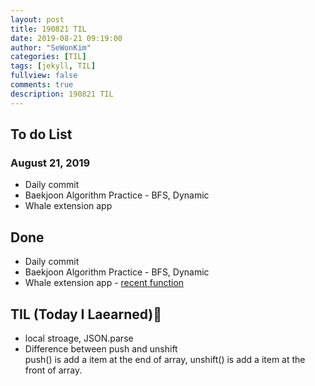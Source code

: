 ```yaml
---
layout: post
title: 190821 TIL
date: 2019-08-21 09:19:00
author: "SeWonKim"
categories: [TIL]
tags: [jekyll, TIL]
fullview: false
comments: true
description: 190821 TIL
---
```


## To do List

### August 21, 2019

- Daily commit
- Baekjoon Algorithm Practice - BFS, Dynamic
- Whale extension app

## Done

- Daily commit
- Baekjoon Algorithm Practice - BFS, Dynamic
- Whale extension app - [recent function](https://github.com/soyoungjeong/EmojiByEternal/pull/9)

## TIL (Today I Laearned)🤔

- local stroage, JSON.parse
- Difference between push and unshift  
  push() is add a item at the end of array, unshift() is add a item at the front of array.
